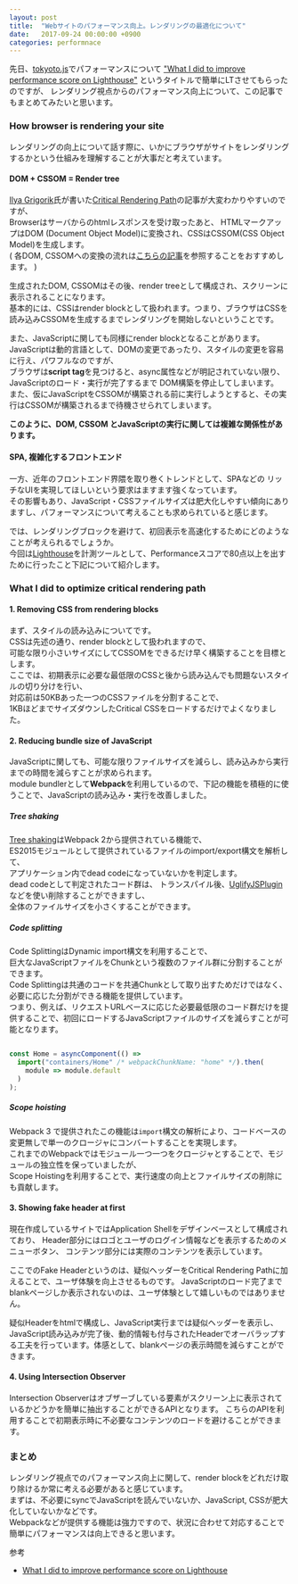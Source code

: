 ```yaml
---
layout: post
title:  "Webサイトのパフォーマンス向上。レンダリングの最適化について"
date:   2017-09-24 00:00:00 +0900
categories: performnace
---
```


先日、[tokyoto.js](https://kyotojs.connpass.com/event/64310/)でパフォーマンスについて ["What I did to improve performance score on Lighthouse"](https://speakerdeck.com/yayoc/what-i-did-to-improve-performance-score-on-lighthouse) というタイトルで簡単にLTさせてもらったのですが、
レンダリング視点からのパフォーマンス向上について、この記事でもまとめてみたいと思います。

### How browser is rendering your site

レンダリングの向上について話す際に、いかにブラウザがサイトをレンダリングするかという仕組みを理解することが大事だと考えています。

#### DOM + CSSOM = Render tree

[Ilya Grigorik](https://twitter.com/igrigorik?ref_src=twsrc%5Egoogle%7Ctwcamp%5Eserp%7Ctwgr%5Eauthor)氏が書いた[Critical Rendering Path](https://developers.google.com/web/fundamentals/performance/critical-rendering-path/)の記事が大変わかりやすいのですが、   
Browserはサーバからのhtmlレスポンスを受け取ったあと、
HTMLマークアップはDOM (Document Object Model)に変換され、CSSはCSSOM(CSS Object Model)を生成します。  
( 各DOM, CSSOMへの変換の流れは[こちらの記事](https://developers.google.com/web/fundamentals/performance/critical-rendering-path/render-tree-construction)を参照することをおすすめします。 )

生成されたDOM, CSSOMはその後、render treeとして構成され、スクリーンに表示されることになります。  
基本的には、CSSはrender blockとして扱われます。つまり、ブラウザはCSSを読み込みCSSOMを生成するまでレンダリングを開始しないということです。

また、JavaScriptに関しても同様にrender blockとなることがあります。  
JavaScriptは動的言語として、DOMの変更であったり、スタイルの変更を容易に行え、パワフルなのですが、  
ブラウザは**script tag**を見つけると、async属性などが明記されていない限り、JavaScriptのロード・実行が完了するまで
DOM構築を停止してしまいます。  
また、仮にJavaScriptをCSSOMが構築される前に実行しようとすると、その実行はCSSOMが構築されるまで待機させられてしまいます。

**このように、DOM, CSSOM とJavaScriptの実行に関しては複雑な関係性があります。**

#### SPA, 複雑化するフロントエンド

一方、近年のフロントエンド界隈を取り巻くトレンドとして、SPAなどの
リッチなUIを実現してほしいという要求はますます強くなっています。  
その影響もあり、JavaScript・CSSファイルサイズは肥大化しやすい傾向にありますし、パフォーマンスについて考えることも求められていると感じます。

では、レンダリングブロックを避けて、初回表示を高速化するためにどのようなことが考えられるでしょうか。  
今回は[Lighthouse](https://github.com/GoogleChrome/lighthouse)を計測ツールとして、Performanceスコアで80点以上を出すために行ったこと下記について紹介します。

### What I did to optimize critical rendering path

#### 1. Removing CSS from rendering blocks

まず、スタイルの読み込みについてです。  
CSSは先述の通り、render blockとして扱われますので、  
可能な限り小さいサイズにしてCSSOMをできるだけ早く構築することを目標とします。  
ここでは、初期表示に必要な最低限のCSSと後から読み込んでも問題ないスタイルの切り分けを行い、  
対応前は50KBあった一つのCSSファイルを分割することで、  
1KBほどまでサイズダウンしたCritical CSSをロードするだけでよくなりました。

#### 2. Reducing bundle size of JavaScript

JavaScriptに関しても、可能な限りファイルサイズを減らし、読み込みから実行までの時間を減らすことが求められます。  
module bundlerとして**Webpack**を利用しているので、下記の機能を積極的に使うことで、JavaScriptの読み込み・実行を改善しました。

##### Tree shaking

[Tree shaking](https://webpack.js.org/guides/tree-shaking/)はWebpack 2から提供されている機能で、  
ES2015モジュールとして提供されているファイルのimport/export構文を解析して、  
アプリケーション内でdead codeになっていないかを判定します。  
dead codeとして判定されたコード群は、 トランスパイル後、[UglifyJSPlugin](https://github.com/webpack-contrib/uglifyjs-webpack-plugin)などを使い削除することができますし、  
全体のファイルサイズを小さくすることができます。

##### Code splitting

Code SplittingはDynamic import構文を利用することで、  
巨大なJavaScriptファイルをChunkという複数のファイル群に分割することができます。  
Code Splittingは共通のコードを共通Chunkとして取り出すためだけではなく、必要に応じた分割ができる機能を提供しています。  
つまり、例えば、リクエストURLベースに応じた必要最低限のコード群だけを提供することで、初回にロードするJavaScriptファイルのサイズを減らすことが可能となります。　

```js

const Home = asyncComponent(() =>
  import("containers/Home" /* webpackChunkName: "home" */).then(
    module => module.default
  )
);

```

##### Scope hoisting

Webpack 3 で提供されたこの機能は`import`構文の解析により、コードベースの変更無しで単一のクロージャにコンバートすることを実現します。  
これまでのWebpackではモジュール一つ一つをクロージャとすることで、モジュールの独立性を保っていましたが、  
Scope Hoistingを利用することで、実行速度の向上とファイルサイズの削除にも貢献します。

#### 3. Showing fake header at first

現在作成しているサイトではApplication Shellをデザインベースとして構成されており、
Header部分にはロゴとユーザのログイン情報などを表示するためのメニューボタン、
コンテンツ部分には実際のコンテンツを表示しています。

ここでのFake Headerというのは、疑似ヘッダーをCritical Rendering Pathに加えることで、ユーザ体験を向上させるものです。
JavaScriptのロード完了までblankページしか表示されないのは、ユーザ体験として嬉しいものではありません。

疑似Headerをhtmlで構成し、JavaScript実行までは疑似ヘッダーを表示し、
JavaScript読み込みが完了後、動的情報も付与されたHeaderでオーバラップする工夫を行っています。体感として、blankページの表示時間を減らすことができます。

#### 4. Using Intersection Observer 

Intersection Observerはオブザーブしている要素がスクリーン上に表示されているかどうかを簡単に抽出することができるAPIとなります。
こちらのAPIを利用することで初期表示時に不必要なコンテンツのロードを避けることができます。

### まとめ

レンダリング視点でのパフォーマンス向上に関して、render blockをどれだけ取り除けるか常に考える必要があると感じています。  
まずは、不必要にsyncでJavaScriptを読んでいないか、JavaScript, CSSが肥大化していないかなどです。  
Webpackなどが提供する機能は強力ですので、状況に合わせて対応することで簡単にパフォーマンスは向上できると思います。　

参考  

* [What I did to improve performance score on Lighthouse](https://speakerdeck.com/yayoc/what-i-did-to-improve-performance-score-on-lighthouse)



